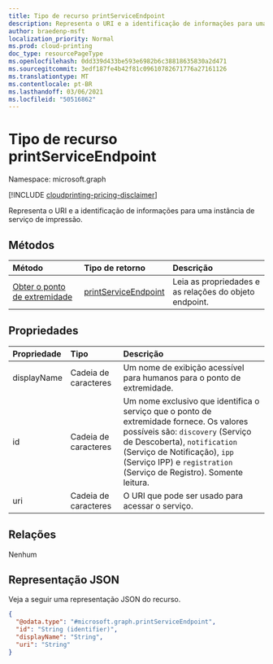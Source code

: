 ```yaml
---
title: Tipo de recurso printServiceEndpoint
description: Representa o URI e a identificação de informações para uma instância de serviço de impressão.
author: braedenp-msft
localization_priority: Normal
ms.prod: cloud-printing
doc_type: resourcePageType
ms.openlocfilehash: 0dd339d433be593e6982b6c38818635830a2d471
ms.sourcegitcommit: 3edf187fe4b42f81c09610782671776a27161126
ms.translationtype: MT
ms.contentlocale: pt-BR
ms.lasthandoff: 03/06/2021
ms.locfileid: "50516862"
---
```

# <a name="printserviceendpoint-resource-type"></a>Tipo de recurso printServiceEndpoint

Namespace: microsoft.graph

[!INCLUDE [cloudprinting-pricing-disclaimer](../../includes/cloudprinting-pricing-disclaimer.md)]

Representa o URI e a identificação de informações para uma instância de serviço de impressão.

## <a name="methods"></a>Métodos
|Método|Tipo de retorno|Descrição|
|:---|:---|:---|
| [Obter o ponto de extremidade](../api/printserviceendpoint-get.md) | [printServiceEndpoint](printserviceendpoint.md) | Leia as propriedades e as relações do objeto endpoint. |

## <a name="properties"></a>Propriedades
|Propriedade|Tipo|Descrição|
|:---|:---|:---|
|displayName|Cadeia de caracteres|Um nome de exibição acessível para humanos para o ponto de extremidade.|
|id|Cadeia de caracteres|Um nome exclusivo que identifica o serviço que o ponto de extremidade fornece. Os valores possíveis são: `discovery` (Serviço de Descoberta), `notification` (Serviço de Notificação), `ipp` (Serviço IPP) e `registration` (Serviço de Registro). Somente leitura.|
|uri|Cadeia de caracteres|O URI que pode ser usado para acessar o serviço.|


## <a name="relationships"></a>Relações
Nenhum

## <a name="json-representation"></a>Representação JSON
Veja a seguir uma representação JSON do recurso.
<!-- {
  "blockType": "resource",
  "keyProperty": "id",
  "@odata.type": "microsoft.graph.printServiceEndpoint",
  "openType": false
}
-->
``` json
{
  "@odata.type": "#microsoft.graph.printServiceEndpoint",
  "id": "String (identifier)",
  "displayName": "String",
  "uri": "String"
}
```

